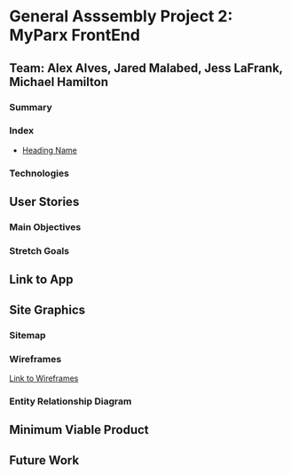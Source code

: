 # General Asssembly Project 2: MyParx FrontEnd 
## Team: Alex Alves, Jared Malabed, Jess LaFrank, Michael Hamilton

### Summary

### Index

- [Heading Name](#heading-name)

### Technologies

## User Stories
### Main Objectives

### Stretch Goals

## Link to App

## Site Graphics
### Sitemap

### Wireframes
[Link to Wireframes](http://linkherepls)

### Entity Relationship Diagram

## Minimum Viable Product

## Future Work
